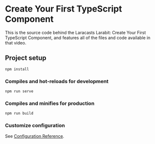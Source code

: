 # Create Your First TypeScript Component

This is the source code behind the Laracasts Larabit: Create Your First TypeScript Component, and features all of the files and code available in that video.

## Project setup
```
npm install
```

### Compiles and hot-reloads for development
```
npm run serve
```

### Compiles and minifies for production
```
npm run build
```

### Customize configuration
See [Configuration Reference](https://cli.vuejs.org/config/).
